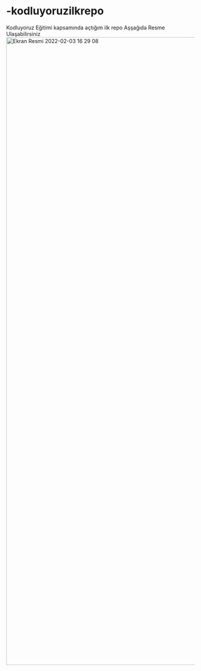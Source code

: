 # -kodluyoruzilkrepo
Kodluyoruz Eğitimi kapsamında açtığım ilk repo
Aşşağıda Resme Ulaşabilirsiniz 
<img width="1680" alt="Ekran Resmi 2022-02-03 16 29 08" src="https://user-images.githubusercontent.com/82672211/152436278-04991040-f691-4366-b09e-ea8003f8dcf6.png">
